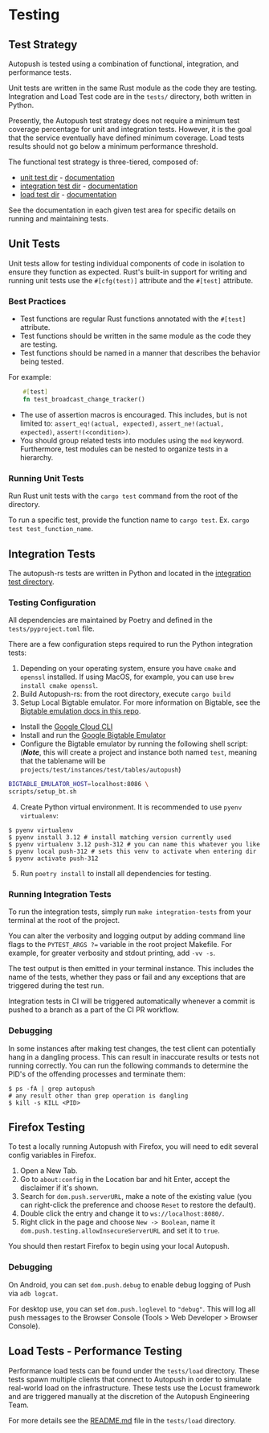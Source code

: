 # Testing

## Test Strategy

Autopush is tested using a combination of functional, integration, and performance tests.

Unit tests are written in the same Rust module as the code they are testing. Integration and Load Test code are in the `tests/` directory, both written in Python.

Presently, the Autopush test strategy does not require a minimum test coverage percentage for unit and integration tests. However, it is the goal that the service eventually have defined minimum coverage.
Load tests results should not go below a minimum performance threshold.

The functional test strategy is three-tiered, composed of: 

- [unit test dir][unit_tests] - [documentation][unit_tests_docs]
- [integration test dir][integration_tests] - [documentation][integration_tests_docs]
- [load test dir][load_tests] - [documentation][load_tests_docs]

See the documentation in each given test area for specific details on running and maintaining tests.

## Unit Tests

Unit tests allow for testing individual components of code in isolation to ensure they function as expected. Rust's built-in support for writing and running unit tests use the `#[cfg(test)]` attribute and the `#[test]` attribute.

### Best Practices

- Test functions are regular Rust functions annotated with the `#[test]` attribute.
- Test functions should be written in the same module as the code they are testing.
- Test functions should be named in a manner that describes the behavior being tested.

For example:

```Rust
    #[test]
    fn test_broadcast_change_tracker()
```

- The use of assertion macros is encouraged. This includes, but is not limited to:
`assert_eq!(actual, expected)`, `assert_ne!(actual, expected)`, `assert!(<condition>)`.
- You should group related tests into modules using the `mod` keyword. Furthermore, test modules can be nested to organize tests in a hierarchy.

### Running Unit Tests
Run Rust unit tests with the `cargo test` command from the root of the directory.

To run a specific test, provide the function name to `cargo test`. Ex. `cargo test test_function_name`.

## Integration Tests
The autopush-rs tests are written in Python and located in the [integration test directory][integration_tests]. 

### Testing Configuration
All dependencies are maintained by Poetry and defined in the `tests/pyproject.toml` file.  

There are a few configuration steps required to run the Python integration tests:

1. Depending on your operating system, ensure you have `cmake` and `openssl` installed. If using MacOS, for example, you can use `brew install cmake openssl`.
2. Build Autopush-rs: from the root directory, execute `cargo build`
3. Setup Local Bigtable emulator. For more information on Bigtable, see the
[Bigtable emulation docs in this repo]().  

- Install the [Google Cloud CLI](https://cloud.google.com/sdk/gcloud)
- Install and run the [Google Bigtable Emulator](https://cloud.google.com/bigtable/docs/emulator)
- Configure the Bigtable emulator by running the following shell script: (***Note***, this will create a project and instance both named `test`, meaning that the tablename will be `projects/test/instances/test/tables/autopush`)

```bash
BIGTABLE_EMULATOR_HOST=localhost:8086 \
scripts/setup_bt.sh
```

4. Create Python virtual environment. It is recommended to use `pyenv virtualenv`:

```shell
$ pyenv virtualenv
$ pyenv install 3.12 # install matching version currently used
$ pyenv virtualenv 3.12 push-312 # you can name this whatever you like
$ pyenv local push-312 # sets this venv to activate when entering dir
$ pyenv activate push-312
```

5. Run `poetry install` to install all dependencies for testing.

### Running Integration Tests
To run the integration tests, simply run `make integration-tests` from your terminal at the root of the project.

You can alter the verbosity and logging output by adding command line flags to the `PYTEST_ARGS ?=` variable in the root project Makefile. For example, for greater verbosity and stdout printing, add `-vv -s`.

The test output is then emitted in your terminal instance. This includes the name of the tests, whether they pass or fail and any exceptions that are triggered during the test run.

Integration tests in CI will be triggered automatically whenever a commit is pushed to a branch as a part of the CI PR workflow.

### Debugging
In some instances after making test changes, the test client can potentially hang in a dangling process. This can result in inaccurate results or tests not running correctly. You can run the following commands to determine the PID's of the offending processes and terminate them:
```shell
$ ps -fA | grep autopush
# any result other than grep operation is dangling
$ kill -s KILL <PID>
```

## Firefox Testing

To test a locally running Autopush with Firefox, you will need to edit
several config variables in Firefox.

1. Open a New Tab.
2. Go to `about:config` in the Location bar and hit Enter, accept the
    disclaimer if it's shown.
3. Search for `dom.push.serverURL`, make a note of the existing value
    (you can right-click the preference and choose `Reset` to restore
    the default).
4. Double click the entry and change it to `ws://localhost:8080/`.
5. Right click in the page and choose `New -> Boolean`, name it
    `dom.push.testing.allowInsecureServerURL` and set it to `true`.

You should then restart Firefox to begin using your local Autopush.

### Debugging

On Android, you can set `dom.push.debug` to enable debug logging of Push
via `adb logcat`.

For desktop use, you can set `dom.push.loglevel` to `"debug"`. This will
log all push messages to the Browser Console (Tools \> Web Developer \>
Browser Console).

## Load Tests - Performance Testing

Performance load tests can be found under the `tests/load` directory. These tests spawn
multiple clients that connect to Autopush in order to simulate real-world load on the
infrastructure. These tests use the Locust framework and are triggered manually at the
discretion of the Autopush Engineering Team.

For more details see the [README.md][load_tests_docs] file in the `tests/load` directory.

[unit_tests]: https://github.com/mozilla-services/autopush-rs/tree/master/
[unit_tests_docs]: ./testing.md#unit-tests
[bigtable_docs]: ./bigtable-emulation.md
[integration_tests]: https://github.com/mozilla-services/autopush-rs/tree/master/tests/integration
[integration_tests_docs]: ./testing.md#integration-tests
[load_tests]: https://github.com/mozilla-services/autopush-rs/tree/master/tests/load
[load_tests_docs]: https://github.com/mozilla-services/autopush-rs/blob/master/tests/load/README.md
[dynamo_deps]: https://docs.aws.amazon.com/amazondynamodb/latest/developerguide/DynamoDBLocal.DownloadingAndRunning.html